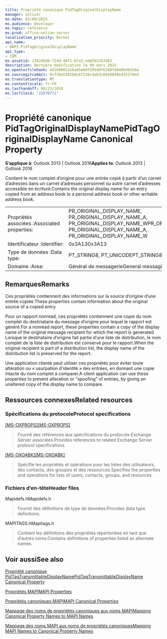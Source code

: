 ```yaml
---
title: Propriété canonique PidTagOriginalDisplayName
manager: soliver
ms.date: 03/09/2015
ms.audience: Developer
ms.topic: reference
ms.prod: office-online-server
localization_priority: Normal
api_name:
- MAPI.PidTagOriginalDisplayName
api_type:
- COM
ms.assetid: 176245d9-724d-44f1-b7a3-eddf652533b2
description: Dernière modification le 09 mars 2015
ms.openlocfilehash: 4d168082a16ad5e8df205d976349fd6406d9d18a
ms.sourcegitcommit: 0cf39e5382b8c6f236c8a63c6036849ed3527ded
ms.translationtype: MT
ms.contentlocale: fr-FR
ms.lasthandoff: 08/23/2018
ms.locfileid: "22570771"
---
```

# <a name="pidtagoriginaldisplayname-canonical-property"></a><span data-ttu-id="3319f-103">Propriété canonique PidTagOriginalDisplayName</span><span class="sxs-lookup"><span data-stu-id="3319f-103">PidTagOriginalDisplayName Canonical Property</span></span>

  
  
<span data-ttu-id="3319f-104">**S’applique à**: Outlook 2013 | Outlook 2016</span><span class="sxs-lookup"><span data-stu-id="3319f-104">**Applies to**: Outlook 2013 | Outlook 2016</span></span> 
  
<span data-ttu-id="3319f-105">Contient le nom complet d’origine pour une entrée copié à partir d’un carnet d’adresses dans un carnet d’adresses personnel ou autre carnet d’adresses accessible en écriture.</span><span class="sxs-lookup"><span data-stu-id="3319f-105">Contains the original display name for an entry copied from an address book to a personal address book or other writable address book.</span></span>
  
|||
|:-----|:-----|
|<span data-ttu-id="3319f-106">Propriétés associées :</span><span class="sxs-lookup"><span data-stu-id="3319f-106">Associated properties:</span></span>  <br/> |<span data-ttu-id="3319f-107">PR_ORIGINAL_DISPLAY_NAME, PR_ORIGINAL_DISPLAY_NAME_A, PR_ORIGINAL_DISPLAY_NAME_W</span><span class="sxs-lookup"><span data-stu-id="3319f-107">PR_ORIGINAL_DISPLAY_NAME, PR_ORIGINAL_DISPLAY_NAME_A, PR_ORIGINAL_DISPLAY_NAME_W</span></span>  <br/> |
|<span data-ttu-id="3319f-108">Identificateur :</span><span class="sxs-lookup"><span data-stu-id="3319f-108">Identifier:</span></span>  <br/> |<span data-ttu-id="3319f-109">0x3A13</span><span class="sxs-lookup"><span data-stu-id="3319f-109">0x3A13</span></span>  <br/> |
|<span data-ttu-id="3319f-110">Type de données :</span><span class="sxs-lookup"><span data-stu-id="3319f-110">Data type:</span></span>  <br/> |<span data-ttu-id="3319f-111">PT_STRING8, PT_UNICODE</span><span class="sxs-lookup"><span data-stu-id="3319f-111">PT_STRING8, PT_UNICODE</span></span>  <br/> |
|<span data-ttu-id="3319f-112">Domaine :</span><span class="sxs-lookup"><span data-stu-id="3319f-112">Area:</span></span>  <br/> |<span data-ttu-id="3319f-113">Général de messagerie</span><span class="sxs-lookup"><span data-stu-id="3319f-113">General messaging</span></span>  <br/> |
   
## <a name="remarks"></a><span data-ttu-id="3319f-114">Remarques</span><span class="sxs-lookup"><span data-stu-id="3319f-114">Remarks</span></span>

<span data-ttu-id="3319f-115">Ces propriétés contiennent des informations sur la source d’origine d’une entrée copiée.</span><span class="sxs-lookup"><span data-stu-id="3319f-115">These properties contain information about the original source of a copied entry.</span></span>
  
<span data-ttu-id="3319f-116">Pour un rapport nonread, ces propriétés contiennent une copie du nom complet du destinataire du message d’origine pour lequel le rapport est généré.</span><span class="sxs-lookup"><span data-stu-id="3319f-116">For a nonread report, these properties contain a copy of the display name of the original message recipient for which the report is generated.</span></span> <span data-ttu-id="3319f-117">Lorsque le destinataire d’origine fait partie d’une liste de distribution, le nom complet de la liste de distribution est conservé pour le rapport.</span><span class="sxs-lookup"><span data-stu-id="3319f-117">When the original recipient is part of a distribution list, the display name of the distribution list is preserved for the report.</span></span>
  
<span data-ttu-id="3319f-118">Une application cliente peut utiliser ces propriétés pour éviter toute altération ou « usurpation d’identité » des entrées, en donnant une copie intacte du nom complet à comparer.</span><span class="sxs-lookup"><span data-stu-id="3319f-118">A client application can use these properties to prevent alteration or "spoofing" of entries, by giving an unaltered copy of the display name to compare.</span></span>
  
## <a name="related-resources"></a><span data-ttu-id="3319f-119">Ressources connexes</span><span class="sxs-lookup"><span data-stu-id="3319f-119">Related resources</span></span>

### <a name="protocol-specifications"></a><span data-ttu-id="3319f-120">Spécifications du protocole</span><span class="sxs-lookup"><span data-stu-id="3319f-120">Protocol specifications</span></span>

<span data-ttu-id="3319f-121">[[MS-OXPROPS]](http://msdn.microsoft.com/library/f6ab1613-aefe-447d-a49c-18217230b148%28Office.15%29.aspx)</span><span class="sxs-lookup"><span data-stu-id="3319f-121">[[MS-OXPROPS]](http://msdn.microsoft.com/library/f6ab1613-aefe-447d-a49c-18217230b148%28Office.15%29.aspx)</span></span>
  
> <span data-ttu-id="3319f-122">Fournit des références aux spécifications du protocole Exchange Server associées.</span><span class="sxs-lookup"><span data-stu-id="3319f-122">Provides references to related Exchange Server protocol specifications.</span></span>
    
<span data-ttu-id="3319f-123">[[MS-OXOABK]](http://msdn.microsoft.com/library/f4cf9b4c-9232-4506-9e71-2270de217614%28Office.15%29.aspx)</span><span class="sxs-lookup"><span data-stu-id="3319f-123">[[MS-OXOABK]](http://msdn.microsoft.com/library/f4cf9b4c-9232-4506-9e71-2270de217614%28Office.15%29.aspx)</span></span>
  
> <span data-ttu-id="3319f-124">Spécifie les propriétés et opérations pour les listes des utilisateurs, des contacts, des groupes et des ressources.</span><span class="sxs-lookup"><span data-stu-id="3319f-124">Specifies the properties and operations for lists of users, contacts, groups, and resources.</span></span>
    
### <a name="header-files"></a><span data-ttu-id="3319f-125">Fichiers d’en-tête</span><span class="sxs-lookup"><span data-stu-id="3319f-125">Header files</span></span>

<span data-ttu-id="3319f-126">Mapidefs.h</span><span class="sxs-lookup"><span data-stu-id="3319f-126">Mapidefs.h</span></span>
  
> <span data-ttu-id="3319f-127">Fournit des définitions de type de données.</span><span class="sxs-lookup"><span data-stu-id="3319f-127">Provides data type definitions.</span></span>
    
<span data-ttu-id="3319f-128">MAPITAGS.h</span><span class="sxs-lookup"><span data-stu-id="3319f-128">Mapitags.h</span></span>
  
> <span data-ttu-id="3319f-129">Contient les définitions des propriétés répertoriées en tant que d’autres noms.</span><span class="sxs-lookup"><span data-stu-id="3319f-129">Contains definitions of properties listed as alternate names.</span></span>
    
## <a name="see-also"></a><span data-ttu-id="3319f-130">Voir aussi</span><span class="sxs-lookup"><span data-stu-id="3319f-130">See also</span></span>



[<span data-ttu-id="3319f-131">Propriété canonique PidTagTransmittableDisplayName</span><span class="sxs-lookup"><span data-stu-id="3319f-131">PidTagTransmittableDisplayName Canonical Property</span></span>](pidtagtransmittabledisplayname-canonical-property.md)


[<span data-ttu-id="3319f-132">Propriétés MAPI</span><span class="sxs-lookup"><span data-stu-id="3319f-132">MAPI Properties</span></span>](mapi-properties.md)
  
[<span data-ttu-id="3319f-133">Propriétés canoniques MAPI</span><span class="sxs-lookup"><span data-stu-id="3319f-133">MAPI Canonical Properties</span></span>](mapi-canonical-properties.md)
  
[<span data-ttu-id="3319f-134">Mappage des noms de propriétés canoniques aux noms MAPI</span><span class="sxs-lookup"><span data-stu-id="3319f-134">Mapping Canonical Property Names to MAPI Names</span></span>](mapping-canonical-property-names-to-mapi-names.md)
  
[<span data-ttu-id="3319f-135">Mappage des noms MAPI aux noms de propriétés canoniques</span><span class="sxs-lookup"><span data-stu-id="3319f-135">Mapping MAPI Names to Canonical Property Names</span></span>](mapping-mapi-names-to-canonical-property-names.md)

